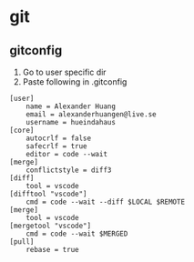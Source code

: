 # git

## gitconfig
1. Go to user specific dir
2. Paste following in .gitconfig
```
[user]
    name = Alexander Huang
    email = alexanderhuangen@live.se
    username = hueindahaus
[core]
    autocrlf = false
    safecrlf = true
    editor = code --wait
[merge]
    conflictstyle = diff3
[diff]
    tool = vscode
[difftool "vscode"]
    cmd = code --wait --diff $LOCAL $REMOTE
[merge]
    tool = vscode
[mergetool "vscode"]
    cmd = code --wait $MERGED
[pull]
    rebase = true
```